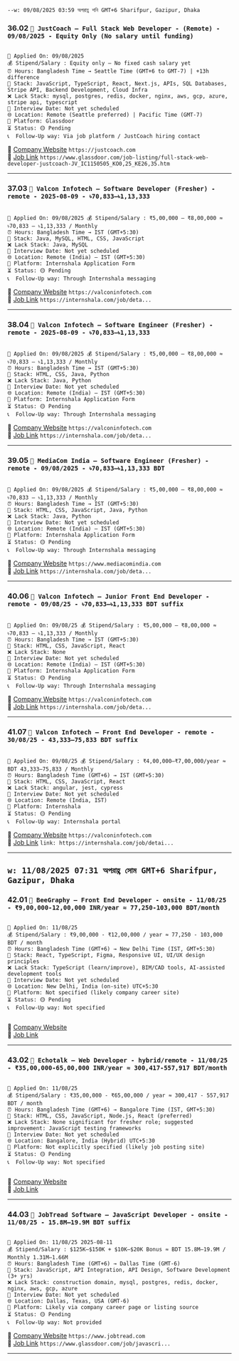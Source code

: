 `--w: 09/08/2025 03:59 অপরাহ্ণ শনি GMT+6 Sharifpur, Gazipur, Dhaka`

### 36.02 `🏢 JustCoach — Full Stack Web Developer - (Remote) - 09/08/2025 - Equity Only (No salary until funding)`

<pre><code>
📅 Applied On: 09/08/2025
💰 Stipend/Salary : Equity only — No fixed cash salary yet
⏰ Hours: Bangladesh Time → Seattle Time (GMT+6 to GMT-7) | +13h difference
🧰 Stack: JavaScript, TypeScript, React, Next.js, APIs, SQL Databases, Stripe API, Backend Development, Cloud Infra
❌ Lack Stack: mysql, postgres, redis, docker, nginx, aws, gcp, azure, stripe api, typescript
📆 Interview Date: Not yet scheduled
🌐 Location: Remote (Seattle preferred) | Pacific Time (GMT-7)
🧭 Platform: Glassdoor
⏳ Status: 🟡 Pending
📞  Follow-Up way: Via job platform / JustCoach hiring contact
</code></pre>

🔗 [Company Website](https://justcoach.com) `https://justcoach.com` <br />
🔗 [Job Link](https://www.glassdoor.com/job-listing/full-stack-web-developer-justcoach-JV_IC1150505_KO0,24_KE25,34.htm?jl=1009838308124&utm_source=jobalert&utm_medium=email&utm_content=jazero-jobpos2-1009838308124&utm_campaign=jobAlertZero&tgt=GD_JOB_VIEW&src=GD_JOB_AD&uido=25FEE15AB8193F5FBD60C08C6C6DFD50&ao=1136043&jrtk=5-yul1-0-1j26urvnljn3r800-0c83138c7a543635&cs=1_bce73d3f&s=224&t=JA&pos=102&ja=368797169&guid=000001988dedfaedb36382dceb00481d&jobListingId=1009838308124&ea=1&vt=e&cb=1754727841687&ctt=1754727976336&srs=EMAIL_JOB_ALERT&gdir=1) `https://www.glassdoor.com/job-listing/full-stack-web-developer-justcoach-JV_IC1150505_KO0,25_KE26,35.htm`

---

### 37.03 `🏢 Valcon Infotech — Software Developer (Fresher) - remote - 2025-08-09 - ৳70,833–৳1,13,333`

<pre><code>
📅 Applied On: 09/08/2025 💰 Stipend/Salary : ₹5,00,000 – ₹8,00,000 ≈ ৳70,833 – ৳1,13,333 / Monthly
⏰ Hours: Bangladesh Time → IST (GMT+5:30)
🧰 Stack: Java, MySQL, HTML, CSS, JavaScript
❌ Lack Stack: Java, MySQL
📆 Interview Date: Not yet scheduled
🌐 Location: Remote (India) – IST (GMT+5:30)
🧭 Platform: Internshala Application Form
⏳ Status: 🟡 Pending
📞  Follow-Up way: Through Internshala messaging
</code></pre>

🔗 [Company Website](https://valconinfotech.com) `https://valconinfotech.com` <br />
🔗 [Job Link](https://internshala.com/job/detail/software-developer-fresher-job-internship-at-valcon-infotech1723205855) `https://internshala.com/job/deta...`

---

### 38.04 `🏢 Valcon Infotech — Software Engineer (Fresher) - remote - 2025-08-09 - ৳70,833–৳1,13,333`

<pre><code>
📅 Applied On: 09/08/2025 💰 Stipend/Salary : ₹5,00,000 – ₹8,00,000 ≈ ৳70,833 – ৳1,13,333 / Monthly
⏰ Hours: Bangladesh Time → IST (GMT+5:30)
🧰 Stack: HTML, CSS, Java, Python
❌ Lack Stack: Java, Python
📆 Interview Date: Not yet scheduled
🌐 Location: Remote (India) – IST (GMT+5:30)
🧭 Platform: Internshala Application Form
⏳ Status: 🟡 Pending
📞  Follow-Up way: Through Internshala messaging
</code></pre>

🔗 [Company Website](https://valconinfotech.com) `https://valconinfotech.com` <br />
🔗 [Job Link](https://internshala.com/job/detail/fresher-remote-software-engineer-job-at-valcon-infotech1754727763) `https://internshala.com/job/deta...`

---

### 39.05 `🏢 MediaCom India — Software Engineer (Fresher) - remote - 09/08/2025 - ৳70,833–৳1,13,333 BDT`

<pre><code>
📅 Applied On: 09/08/2025 💰 Stipend/Salary : ₹5,00,000 – ₹8,00,000 ≈ ৳70,833 – ৳1,13,333 / Monthly
⏰ Hours: Bangladesh Time → IST (GMT+5:30)
🧰 Stack: HTML, CSS, JavaScript, Java, Python
❌ Lack Stack: Java, Python
📆 Interview Date: Not yet scheduled
🌐 Location: Remote (India) – IST (GMT+5:30)
🧭 Platform: Internshala Application Form
⏳ Status: 🟡 Pending
📞  Follow-Up way: Through Internshala messaging
</code></pre>

🔗 [Company Website](https://www.mediacomindia.com) `https://www.mediacomindia.com` <br />
🔗 [Job Link](https://internshala.com/job/detail/fresher-remote-software-engineer-job-at-mediacom-india1754726192) `https://internshala.com/job/deta...`

---

### 40.06 `🏢 Valcon Infotech — Junior Front End Developer - remote - 09/08/25 - ৳70,833–৳1,13,333 BDT suffix`

<pre><code>
📅 Applied On: 09/08/25 💰 Stipend/Salary : ₹5,00,000 – ₹8,00,000 ≈ ৳70,833 – ৳1,13,333 / Monthly
⏰ Hours: Bangladesh Time → IST (GMT+5:30)
🧰 Stack: HTML, CSS, JavaScript, React
❌ Lack Stack: None
📆 Interview Date: Not yet scheduled
🌐 Location: Remote (India) – IST (GMT+5:30)
🧭 Platform: Internshala Application Form
⏳ Status: 🟡 Pending
📞  Follow-Up way: Through Internshala messaging
</code></pre>

🔗 [Company Website](https://valconinfotech.com) `https://valconinfotech.com` <br />
🔗 [Job Link](https://internshala.com/job/detail/junior-front-end-developer-fresher-job-internship-at-valcon-infotech1723205855) `https://internshala.com/job/deta...`

---

### 41.07 `🏢 Valcon Infotech — Front End Developer - remote - 30/08/25 - 43,333–75,833 BDT suffix`

<pre><code>
📅 Applied On: 09/08/25 💰 Stipend/Salary : ₹4,00,000–₹7,00,000/year ≈ BDT 43,333–75,833 / Monthly
⏰ Hours: Bangladesh Time (GMT+6) → IST (GMT+5:30)
🧰 Stack: HTML, CSS, JavaScript, React
❌ Lack Stack: angular, jest, cypress
📆 Interview Date: Not yet scheduled
🌐 Location: Remote (India, IST)
🧭 Platform: Internshala
⏳ Status: 🟡 Pending
📞  Follow-Up way: Internshala portal
</code></pre>

🔗 [Company Website](https://valconinfotech.com) `https://valconinfotech.com` <br />
🔗 [Job Link](https://internshala.com/job/detail/fresher-remote-front-end-developer-job-at-valcon-infotech1753939536) `link: https://internshala.com/job/detai...`

---

## `w: 11/08/2025 07:31 অপরাহ্ণ সোম GMT+6 Sharifpur, Gazipur, Dhaka`

### 42.01 `🏢 BeeGraphy — Front End Developer - onsite - 11/08/25 - ₹9,00,000-12,00,000 INR/year ≈ 77,250-103,000 BDT/month`

<pre><code>
📅 Applied On: 11/08/25
💰 Stipend/Salary : ₹9,00,000 - ₹12,00,000 / year ≈ 77,250 - 103,000 BDT / month
⏰ Hours: Bangladesh Time (GMT+6) → New Delhi Time (IST, GMT+5:30)
🧰 Stack: React, TypeScript, Figma, Responsive UI, UI/UX design principles
❌ Lack Stack: TypeScript (learn/improve), BIM/CAD tools, AI-assisted development tools
📆 Interview Date: Not yet scheduled
🌐 Location: New Delhi, India (on-site) UTC+5:30
🧭 Platform: Not specified (likely company career site)
⏳ Status: 🟡 Pending
📞  Follow-Up way: Not specified

</code></pre>

🔗 [Company Website](https://beegraphy.com) <br />
🔗 [Job Link](https://internshala.com/job/detail/front-end-developer-job-in-delhi-at-beegraphy1754906164)

---

### 43.02 `🏢 Echotalk — Web Developer - hybrid/remote - 11/08/25 - ₹35,00,000-65,00,000 INR/year ≈ 300,417-557,917 BDT/month`

<pre><code>
📅 Applied On: 11/08/25
💰 Stipend/Salary : ₹35,00,000 - ₹65,00,000 / year ≈ 300,417 - 557,917 BDT / month
⏰ Hours: Bangladesh Time (GMT+6) → Bangalore Time (IST, GMT+5:30)
🧰 Stack: HTML, CSS, JavaScript, Node.js, React (preferred)
❌ Lack Stack: None significant for fresher role; suggested improvement: JavaScript testing frameworks
📆 Interview Date: Not yet scheduled
🌐 Location: Bangalore, India (Hybrid) UTC+5:30
🧭 Platform: Not explicitly specified (likely job posting site)
⏳ Status: 🟡 Pending
📞  Follow-Up way: Not specified

</code></pre>

🔗 [Company Website](https://echotalk.in) <br />
🔗 [Job Link](https://internshala.com/job/detail/fresher-web-developer-job-in-bangalore-at-echotalk1754632726)

---

### 44.03 `🏢 JobTread Software — JavaScript Developer - onsite - 11/08/25 - 15.8M–19.9M BDT suffix`

<pre><code>
📅 Applied On: 11/08/25 2025-08-11
💰 Stipend/Salary : $125K–$150K + $10K–$20K Bonus ≈ BDT 15.8M–19.9M / Monthly 1.31M–1.66M
⏰ Hours: Bangladesh Time (GMT+6) → Dallas Time (GMT-6)
🧰 Stack: JavaScript, API Integration, API Design, Software Development (3+ yrs)
❌ Lack Stack: construction domain, mysql, postgres, redis, docker, nginx, aws, gcp, azure
📆 Interview Date: Not yet scheduled
🌐 Location: Dallas, Texas, USA (GMT-6)
🧭 Platform: Likely via company career page or listing source
⏳ Status: 🟡 Pending
📞  Follow-Up way: Not provided
</code></pre>

🔗 [Company Website](https://www.jobtread.com) `https://www.jobtread.com` <br />
🔗 [Job Link](https://www.glassdoor.com/job-listing/javascript-developer-jobtread-software-JV_IC1139977_KO0,20_KE21,38.htm?jl=1009834421207&utm_source=jobalert&utm_medium=email&utm_term=jac2jvar&utm_content=ja-jobpos1-1009834421207&utm_campaign=jobAlertAlert&tgt=GD_JOB_VIEW&src=GD_JOB_AD&uido=25FEE15AB8193F5FBD60C08C6C6DFD50&ao=1110586&jrtk=5-yul1-0-1j29ic6eigb1g800-cec2c0f3282c4506---6NYlbfkN0DrXR2B1DC3uXXbCSLr0wx9Cb-UnghyteavFjZWSOxDMMgsohA4Bt99RKUpAhBuZJ_ke4CCXpOZGPoAS0LHl9YA3Aupa68TKxAM4EP3iMFbs6xI8d5uA_GApLwQR5UJDLdEoti4WeORAMEfq8IbaCyhWN-MAcmjR3PQ8kdejCwR9lg0qEObqcdlyBbK33o5dO3fAoc5YaE53ujFH3Kza7XmHyzT047bz_p7wbvrBBhF8tKyCEtnk8DyGJTg0bZlPcRbaeiKJCojpspIbJLGwwoj0pO9S95v1TdxokOszGRemka3QNivnp31yy-0uAc_jKHt_ay8Ab62LZosE6ZCgg2NpyidzRL8-6h5RVdU1gxDo1BeY6H78gZ6YDbCh6fMnANQTM8kodpna2RnuHh5DbDa6XjglwZ52xCVNrWSEXr63HYheS9dnGKOXGQblhnWosCq14p8YmEqCu9by4wCwM38mwCTUAx8yBAms8RSOHScXa0Ufw64hImXBxAHJucWv14y74jWTHrdveguTvTqbe0XIKEPyfTMe-8QEVCp3uEWXweMbSBTw67RMOU9J9C-0Bm5sMye0fvyHfzxBuhT5J_XK9mHiS6ijnuGTFPZR69pHImKWkLvfvEpye3WSuGo64FbHh4jlAa5B4Go151YJudUPCwJC0NlcfcU2XsxLx66nLKWNNUiN9w7AszV3_2kRBMseBf1ntfB_boMii4RG2xf8AQT0ULbdm14ybBV3X58r4HY3Qslhbt3oF-SZ_Uh6tM%3D&cs=1_c566a4db&s=224&t=JA&pos=101&cpc=6BBECBC74F3AC36E&ja=368796504&guid=0000019893205140820ee198408f1898&jobListingId=1009834421207&ea=1&vt=e&cb=1754815404672&ctt=1754928772836&srs=EMAIL_JOB_ALERT&gdir=1) `https://www.glassdoor.com/job/javascri...`

---
